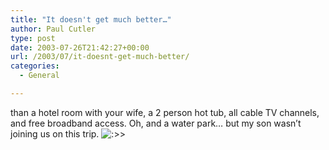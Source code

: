 ```yaml
---
title: "It doesn't get much better…"
author: Paul Cutler
type: post
date: 2003-07-26T21:42:27+00:00
url: /2003/07/it-doesnt-get-much-better/
categories:
  - General

---
```

than a hotel room with your wife, a 2 person hot tub, all cable TV channels, and free broadband access. Oh, and a water park&#8230; but my son wasn&#8217;t joining us on this trip. <img src='https://i1.wp.com/www.silwenae.net/blogs/img/smilies/icon_mrgreen.gif?w=700' alt='&#58;&#62;&#62;' class='middle' data-recalc-dims="1" />